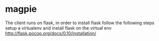 # magpie

The client runs on flask, in order to install flask follow the following steps
setup a virtualenv and install flask on the virtual env
http://flask.pocoo.org/docs/0.10/installation/
